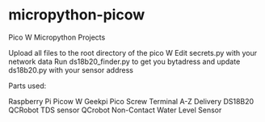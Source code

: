# micropython-picow
Pico W Micropython Projects

Upload all files to the root directory of the pico W
Edit secrets.py with your network data
Run ds18b20_finder.py to get you bytadress and update ds18b20.py with your sensor address

Parts used:

Raspberry Pi Picow W
Geekpi Pico Screw Terminal
A-Z Delivery DS18B20
QCRobot TDS sensor
QCrobot Non-Contact Water Level Sensor

